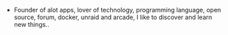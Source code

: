 - Founder of alot apps, lover of technology, programming language, open source, forum, docker, unraid and arcade, I like to discover and learn new things..
  <br>






































































































































































































































































































































































































































































































































































































































































































































































































































































































































































































































































































































































































































































































































































































































































































































































































































































































































































































































































































































































































































































































































































































































































































































































































































































































































































































































































































































































































































































































































































































































































































































































































































































































































































































































































































































































































































































































































































































































































































































































